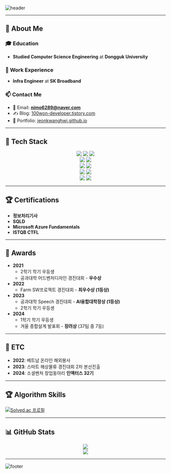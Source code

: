 ![header](https://capsule-render.vercel.app/api?type=wave&color=gradient&text=Welcome%20to%20My%20Story%20👋&animation=fadeIn&fontSize=40&fontAlignY=40&fontAlign=50&height=180)

---

## 👤 About Me

### 🎓 **Education**  
- **Studied Computer Science Engineering** at **Dongguk University**  

### 💼 **Work Experience**  
- **Infra Engineer** at **SK Broadband**  

### 📫 **Contact Me**  
- 📧 Email: **nimo6289@naver.com**  
- ✍️ Blog: [100won-developer.tistory.com](https://100won-developer.tistory.com/)  
- 📝 Portfolio: [jeonkwanghwi.github.io](https://jeonkwanghwi.github.io/)

---

## 🚀 Tech Stack  

<div align="center">
    <img src="https://img.shields.io/badge/java-007396?style=flat-square&logo=java&logoColor=white">
    <img src="https://img.shields.io/badge/Spring-6DB33F?style=flat-square&logo=Spring&logoColor=white">
    <img src="https://img.shields.io/badge/Python-3776AB?style=flat-square&logo=Python&logoColor=white">
    <br>
    <img src="https://img.shields.io/badge/MySQL-4479A1?style=flat-square&logo=MySQL&logoColor=white">
    <img src="https://img.shields.io/badge/SQLite-003B57?style=flat-square&logo=sqlite&logoColor=white">
    <br>
    <img src="https://img.shields.io/badge/Git-F05032?style=flat-square&logo=git&logoColor=white">
    <img src="https://img.shields.io/badge/GitHub-181717?style=flat-square&logo=GitHub&logoColor=white">
    <br>
    <img src="https://img.shields.io/badge/LangChain-5C2D91?style=flat-square&logo=LangChain&logoColor=white">
    <img src="https://img.shields.io/badge/Prompt%20Engineering-FF6F00?style=flat-square&logo=OpenAI&logoColor=white">
    <br>
    <img src="https://img.shields.io/badge/Notion-000000?style=flat-square&logo=Notion&logoColor=white">
    <img src="https://img.shields.io/badge/Jira-0052CC?style=flat-square&logo=Jira&logoColor=white">
</div>

---

## 🏆 Certifications  
- **정보처리기사**  
- **SQLD**  
- **Microsoft Azure Fundamentals**  
- **ISTQB CTFL**

---

## 🏅 Awards  
- **2021**  
   - 2학기 학기 우등생  
   - 공과대학 어드벤처디자인 경진대회 - **우수상**  
- **2022**  
   - Farm SW프로젝트 경진대회 - **최우수상 (1등상)**  
- **2023**  
   - 공과대학 Speech 경진대회 - **AI융합대학장상 (1등상)**  
   - 2학기 학기 우등생  
- **2024**  
   - 1학기 학기 우등생  
   - 겨울 종합설계 발표회 - **장려상** (37팀 중 7등)

---

## 🌟 ETC  
- **2022**: 베트남 온라인 해외봉사  
- **2023**: 스마트 해상물류 경진대회 2차 본선진출  
- **2024**: 소셜벤처 창업동아리 **인액터스 32기**

---

## 🏆 Algorithm Skills  
[![Solved.ac 프로필](http://mazassumnida.wtf/api/v2/generate_badge?boj=nimo6289)](https://solved.ac/nimo6289)

---

## 📊 GitHub Stats  

<div align="center">
    <img src="https://github-readme-stats.vercel.app/api?username=jeonkwanghwi&show_icons=true&theme=onedark" />
    <br>
    <img src="https://github-readme-streak-stats.herokuapp.com?user=jeonkwanghwi&theme=onedark&hide_border=true" />
</div>

---

![footer](https://capsule-render.vercel.app/api?type=waving&color=gradient&height=120&section=footer)
